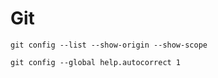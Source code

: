 # Git
```shell
git config --list --show-origin --show-scope
```

```shell
git config --global help.autocorrect 1
```
